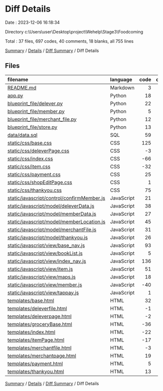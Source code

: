 # Diff Details

Date : 2023-12-06 16:18:34

Directory c:\\Users\\user\\Desktop\\project\\Wehelp\\Stage3\\Foodcoming

Total : 37 files,  697 codes, 40 comments, 18 blanks, all 755 lines

[Summary](results.md) / [Details](details.md) / [Diff Summary](diff.md) / Diff Details

## Files
| filename | language | code | comment | blank | total |
| :--- | :--- | ---: | ---: | ---: | ---: |
| [README.md](/README.md) | Markdown | 3 | 0 | 0 | 3 |
| [app.py](/app.py) | Python | 18 | 1 | 2 | 21 |
| [blueprint_file/delever.py](/blueprint_file/delever.py) | Python | 22 | 0 | 0 | 22 |
| [blueprint_file/member.py](/blueprint_file/member.py) | Python | 5 | 0 | 0 | 5 |
| [blueprint_file/merchant_file.py](/blueprint_file/merchant_file.py) | Python | 12 | 0 | 0 | 12 |
| [blueprint_file/store.py](/blueprint_file/store.py) | Python | 13 | 0 | 0 | 13 |
| [data/data.sql](/data/data.sql) | SQL | 59 | 18 | 12 | 89 |
| [static/css/base.css](/static/css/base.css) | CSS | 125 | 0 | -1 | 124 |
| [static/css/deleverPage.css](/static/css/deleverPage.css) | CSS | -3 | 0 | 0 | -3 |
| [static/css/index.css](/static/css/index.css) | CSS | -66 | 0 | 1 | -65 |
| [static/css/item.css](/static/css/item.css) | CSS | -32 | 0 | -1 | -33 |
| [static/css/payment.css](/static/css/payment.css) | CSS | 25 | 0 | -1 | 24 |
| [static/css/shopEditPage.css](/static/css/shopEditPage.css) | CSS | 1 | 0 | 0 | 1 |
| [static/css/thankyou.css](/static/css/thankyou.css) | CSS | 75 | 0 | 0 | 75 |
| [static/javascript/control/confirmMember.js](/static/javascript/control/confirmMember.js) | JavaScript | 21 | 0 | 0 | 21 |
| [static/javascript/model/deleverData.js](/static/javascript/model/deleverData.js) | JavaScript | 38 | 1 | 3 | 42 |
| [static/javascript/model/memberData.js](/static/javascript/model/memberData.js) | JavaScript | 27 | 0 | 0 | 27 |
| [static/javascript/model/memberLocation.js](/static/javascript/model/memberLocation.js) | JavaScript | 45 | -2 | 2 | 45 |
| [static/javascript/model/merchantFile.js](/static/javascript/model/merchantFile.js) | JavaScript | 31 | 1 | 1 | 33 |
| [static/javascript/model/thankyou.js](/static/javascript/model/thankyou.js) | JavaScript | 26 | 3 | -1 | 28 |
| [static/javascript/view/base_nav.js](/static/javascript/view/base_nav.js) | JavaScript | 93 | 6 | 1 | 100 |
| [static/javascript/view/bookList.js](/static/javascript/view/bookList.js) | JavaScript | 5 | 3 | -1 | 7 |
| [static/javascript/view/index_nav.js](/static/javascript/view/index_nav.js) | JavaScript | 136 | 8 | 7 | 151 |
| [static/javascript/view/item.js](/static/javascript/view/item.js) | JavaScript | 51 | 0 | 0 | 51 |
| [static/javascript/view/maps.js](/static/javascript/view/maps.js) | JavaScript | 18 | 1 | 1 | 20 |
| [static/javascript/view/member.js](/static/javascript/view/member.js) | JavaScript | -40 | 0 | -6 | -46 |
| [static/javascript/view/tappay.js](/static/javascript/view/tappay.js) | JavaScript | 1 | 0 | 0 | 1 |
| [templates/base.html](/templates/base.html) | HTML | 32 | 0 | 1 | 33 |
| [templates/deleverfile.html](/templates/deleverfile.html) | HTML | -1 | 0 | 0 | -1 |
| [templates/deleverpage.html](/templates/deleverpage.html) | HTML | -2 | 0 | 0 | -2 |
| [templates/groceryBase.html](/templates/groceryBase.html) | HTML | -36 | 0 | -5 | -41 |
| [templates/index.html](/templates/index.html) | HTML | -22 | 0 | 0 | -22 |
| [templates/itemPage.html](/templates/itemPage.html) | HTML | -17 | 0 | 0 | -17 |
| [templates/merchantfile.html](/templates/merchantfile.html) | HTML | -3 | 0 | 0 | -3 |
| [templates/merchantpage.html](/templates/merchantpage.html) | HTML | 19 | 0 | 1 | 20 |
| [templates/payment.html](/templates/payment.html) | HTML | 5 | 0 | 2 | 7 |
| [templates/thankyou.html](/templates/thankyou.html) | HTML | 13 | 0 | 0 | 13 |

[Summary](results.md) / [Details](details.md) / [Diff Summary](diff.md) / Diff Details